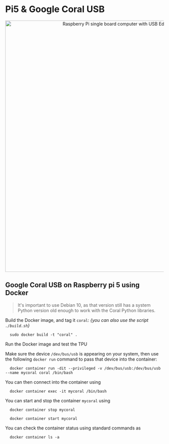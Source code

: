 # Pi5 & Google Coral USB

<p align="center">
  <img width="800" src="https://images.ctfassets.net/2lpsze4g694w/5XK2dV0w55U0TefijPli1H/bf0d119d77faef9a5d2cc0dad2aa4b42/Edge-TPU-USB-Accelerator-and-Pi.jpg?w=800" alt="Raspberry Pi single board computer with USB Edge TPU accelerator">
</p>

## Google Coral USB on Raspberry pi 5 using Docker

> It's important to use Debian 10, as that version still has a system Python version old enough to work with the Coral Python libraries.

Build the Docker image, and tag it `coral`: *{you can also use the script `./build.sh`}*
```
  sudo docker build -t "coral" .
```
Run the Docker image and test the TPU

Make sure the device `/dev/bus/usb` is appearing on your system, then use the following `docker run` command to pass that device into the container:
```
  docker container run -dit --privileged -v /dev/bus/usb:/dev/bus/usb --name mycoral coral /bin/bash
```

You can then connect into the container using
```
  docker container exec -it mycoral /bin/bash
```
You can start and stop the container `mycoral` using
```
  docker container stop mycoral
``` 

```
  docker container start mycoral
```

You can check the container status using standard commands as
```
  docker container ls -a
```
